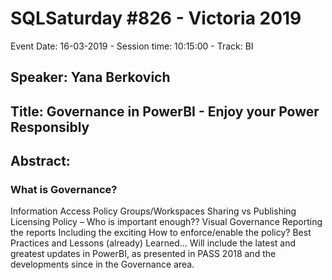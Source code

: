 # SQLSaturday #826 - Victoria 2019
Event Date: 16-03-2019 - Session time: 10:15:00 - Track: BI
## Speaker: Yana Berkovich
## Title: Governance in PowerBI - Enjoy your Power Responsibly
## Abstract:
### What is Governance?
Information Access Policy Groups/Workspaces
Sharing vs Publishing
Licensing Policy – Who is important enough??
Visual Governance 
Reporting the reports 
Including the exciting 
How to enforce/enable the policy?
Best Practices and Lessons (already) Learned… 
Will include the latest and greatest updates in PowerBI, as presented in PASS 2018 and the developments since in the Governance area.
